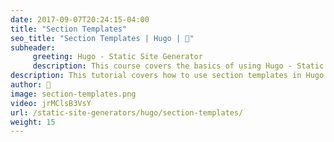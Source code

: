 ```yaml
---
date: 2017-09-07T20:24:15-04:00
title: "Section Templates"
seo_title: "Section Templates | Hugo | 🦒"
subheader:
     greeting: Hugo - Static Site Generator
     description: This course covers the basics of using Hugo - Static Site Generator. Work your way through the articles and we'll teach you everything you need to know to create a professional and scalable website or blog!
description: This tutorial covers how to use section templates in Hugo -  Static Site Generator.
author: 🦒
image: section-templates.png
video: jrMClsB3VsY
url: /static-site-generators/hugo/section-templates/
weight: 15
---
```

